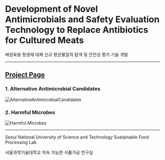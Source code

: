 # Development of Novel Antimicrobials ​and Safety Evaluation Technology ​to Replace Antibiotics for Cultured Meats
배양육용 항생제 대체 신규 항균물질의 탐색 및 안전성 평가 기술 개발  

---

## [Project Page](https://seoultech-sfpl.github.io/cultured-meat-antimicrobials/)


### 1. **Alternative Antimicrobial Candidates**  
![AlternativeAntimicrobialCandidates](https://github.com/user-attachments/assets/d57f05b2-dac4-4220-a034-a964968f37ad)


### 2. **Harmful Microbes**  
![Harmful Microbes](https://github.com/user-attachments/assets/6f4d97cc-9126-4cb1-ad64-6157a6a7f016)  

---
Seoul National University of Science and Technology Sustainable Food Processing Lab
>
서울과학기술대학교 지속 가능한 식품가공 연구실
